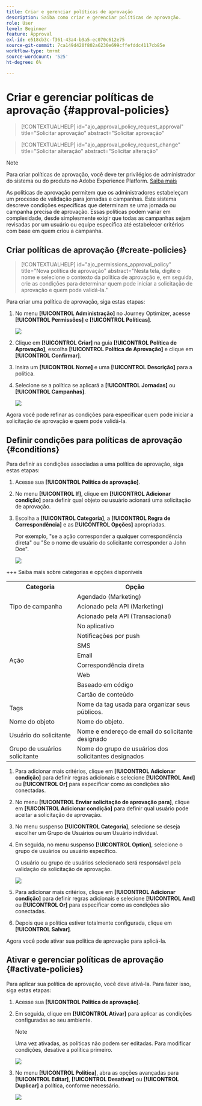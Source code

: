 ```yaml
---
title: Criar e gerenciar políticas de aprovação
description: Saiba como criar e gerenciar políticas de aprovação.
role: User
level: Beginner
feature: Approval
exl-id: e518cb3c-f361-43a4-b9a5-ec070c612e75
source-git-commit: 7ca149d420f802a6230e699cffefddc4117cb85e
workflow-type: tm+mt
source-wordcount: '525'
ht-degree: 6%

---
```


# Criar e gerenciar políticas de aprovação {#approval-policies}


>[!CONTEXTUALHELP]
>id="ajo_approval_policy_request_approval"
>title="Solicitar aprovação"
>abstract="Solicitar aprovação"

>[!CONTEXTUALHELP]
>id="ajo_approval_policy_request_change"
>title="Solicitar alteração"
>abstract="Solicitar alteração"


>[!NOTE]
>
>Para criar políticas de aprovação, você deve ter privilégios de administrador do sistema ou do produto no Adobe Experience Platform. [Saiba mais](https://experienceleague.adobe.com/en/docs/experience-platform/access-control/home)

As políticas de aprovação permitem que os administradores estabeleçam um processo de validação para jornadas e campanhas. Este sistema descreve condições específicas que determinam se uma jornada ou campanha precisa de aprovação. Essas políticas podem variar em complexidade, desde simplesmente exigir que todas as campanhas sejam revisadas por um usuário ou equipe específica até estabelecer critérios com base em quem criou a campanha.

## Criar políticas de aprovação {#create-policies}

>[!CONTEXTUALHELP]
>id="ajo_permissions_approval_policy"
>title="Nova política de aprovação"
>abstract="Nesta tela, digite o nome e selecione o contexto da política de aprovação e, em seguida, crie as condições para determinar quem pode iniciar a solicitação de aprovação e quem pode validá-la."

Para criar uma política de aprovação, siga estas etapas:

1. No menu **[!UICONTROL Administração]** no Journey Optimizer, acesse **[!UICONTROL Permissões]** e **[!UICONTROL Políticas]**.

   ![](assets/policy_create_1.png)

1. Clique em **[!UICONTROL Criar]** na guia **[!UICONTROL Política de Aprovação]**, escolha **[!UICONTROL Política de Aprovação]** e clique em **[!UICONTROL Confirmar]**.

1. Insira um **[!UICONTROL Nome]** e uma **[!UICONTROL Descrição]** para a política.

1. Selecione se a política se aplicará a **[!UICONTROL Jornadas]** ou **[!UICONTROL Campanhas]**.

   ![](assets/policy_create_2.png)

Agora você pode refinar as condições para especificar quem pode iniciar a solicitação de aprovação e quem pode validá-la.

## Definir condições para políticas de aprovação {#conditions}

Para definir as condições associadas a uma política de aprovação, siga estas etapas:

1. Acesse sua **[!UICONTROL Política de aprovação]**.

1. No menu **[!UICONTROL If]**, clique em **[!UICONTROL Adicionar condição]** para definir qual objeto ou usuário acionará uma solicitação de aprovação.

1. Escolha a **[!UICONTROL Categoria]**, a **[!UICONTROL Regra de Correspondência]** e as **[!UICONTROL Opções]** apropriadas.

   Por exemplo, &quot;se a ação corresponder a qualquer correspondência direta&quot; ou &quot;Se o nome de usuário do solicitante corresponder a John Doe&quot;.

   ![](assets/policy_condition_1.png)

+++ Saiba mais sobre categorias e opções disponíveis
   <table>
    <tr>
      <th>Categoria</th>
      <th>Opção</th>
    </tr>
    <tr>
      <td rowspan="3">Tipo de campanha</td>
      <td>Agendado (Marketing)</td>
    </tr>
    <tr>
    <td>Acionado pela API (Marketing)</td>
    </tr>
    <tr>
    <td>Acionado pela API (Transacional)</td>
    </tr>
    <tr>
    <td rowspan="8">Ação</td>
    <td>No aplicativo</td>
    </tr>
    <tr>
    <td>Notificações por push</td>
   </tr>
    <tr>
    <td>SMS</td>
    </tr>
    <tr>
    <td>Email</td>
    </tr>
    <tr>
    <td>Correspondência direta</td>
    </tr>
    <tr>
    <td>Web</td>
    </tr>
    <tr>
    <td>Baseado em código</td>
    </tr>
    <tr>
    <td>Cartão de conteúdo</td>
    </tr>
    <tr>
    <td>Tags</td>
    <td>Nome da tag usada para organizar seus públicos. </td>
    </tr>
    <tr>
    <td>Nome do objeto</td>
    <td>Nome do objeto.</td>
    </tr>
    <tr>
    <td>Usuário do solicitante</td>
    <td>Nome e endereço de email do solicitante designado</td>
    </tr>
    <tr>
    <td>Grupo de usuários solicitante</td>
    <td>Nome do grupo de usuários dos solicitantes designados</td>
    </tr>
    </table>


1. Para adicionar mais critérios, clique em **[!UICONTROL Adicionar condição]** para definir regras adicionais e selecione **[!UICONTROL And]** ou **[!UICONTROL Or]** para especificar como as condições são conectadas.

1. No menu **[!UICONTROL Enviar solicitação de aprovação para]**, clique em **[!UICONTROL Adicionar condição]** para definir qual usuário pode aceitar a solicitação de aprovação.

1. No menu suspenso **[!UICONTROL Categoria]**, selecione se deseja escolher um Grupo de Usuários ou um Usuário individual.

1. Em seguida, no menu suspenso **[!UICONTROL Option]**, selecione o grupo de usuários ou usuário específico.

   O usuário ou grupo de usuários selecionado será responsável pela validação da solicitação de aprovação.

   ![](assets/policy_condition_2.png)

1. Para adicionar mais critérios, clique em **[!UICONTROL Adicionar condição]** para definir regras adicionais e selecione **[!UICONTROL And]** ou **[!UICONTROL Or]** para especificar como as condições são conectadas.

1. Depois que a política estiver totalmente configurada, clique em **[!UICONTROL Salvar]**.

Agora você pode ativar sua política de aprovação para aplicá-la.

## Ativar e gerenciar políticas de aprovação {#activate-policies}

Para aplicar sua política de aprovação, você deve ativá-la. Para fazer isso, siga estas etapas:

1. Acesse sua **[!UICONTROL Política de aprovação]**.

1. Em seguida, clique em **[!UICONTROL Ativar]** para aplicar as condições configuradas ao seu ambiente.

   >[!NOTE]
   >
   >Uma vez ativadas, as políticas não podem ser editadas. Para modificar condições, desative a política primeiro.

   ![](assets/policy_activate_1.png)

1. No menu **[!UICONTROL Política]**, abra as opções avançadas para **[!UICONTROL Editar]**, **[!UICONTROL Desativar]** ou **[!UICONTROL Duplicar]** a política, conforme necessário.

   ![](assets/policy_activate_2.png)
